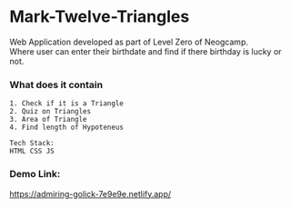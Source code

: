 # Mark-Twelve-Triangles

Web Application developed as part of Level Zero of Neogcamp.  
Where user can enter their birthdate and find if there birthday is lucky or not.

### What does it contain

```
1. Check if it is a Triangle
2. Quiz on Triangles
3. Area of Triangle
4. Find length of Hypoteneus
```

```
Tech Stack:
HTML CSS JS
```

### Demo Link:

https://admiring-golick-7e9e9e.netlify.app/
